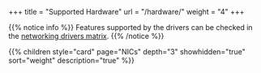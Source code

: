 +++
title = "Supported Hardware"
url = "/hardware/"
weight = "4"
+++

{{% notice info %}}
Features supported by the drivers can be checked in the [networking drivers matrix](http://www.dpdk.org/doc/guides/nics/overview.html#id1).
{{% /notice %}}

{{% children style="card" page="NICs" depth="3" showhidden="true" sort="weight" description="true" %}}
